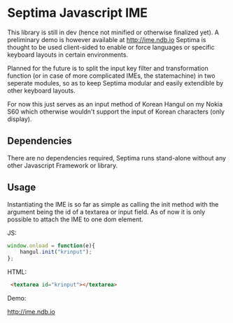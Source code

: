 Septima Javascript IME
=====================

This library is still in dev (hence not minified or otherwise finalized yet). A preliminary demo is however available at http://ime.ndb.io
Septima is thought to be used client-sided to enable or force languages or specific keyboard layouts in certain environments.

Planned for the future is to split the input key filter and transformation function (or in case of more complicated IMEs, the statemachine)
in two seperate modules, so as to keep Septima modular and easily extendible by other keyboard layouts.

For now this just serves as an input method of Korean Hangul on my Nokia S60 which otherwise wouldn't support the input of Korean characters (only display). 

Dependencies
-------------

There are no dependencies required, Septima runs stand-alone without any other Javascript Framework or library.

Usage
-----

Instantiating the IME is so far as simple as calling the init method with the argument being the id of a textarea or input field.
As of now it is only possible to attach the IME to one dom element.

JS:
```javascript
window.onload = function(e){
	hangul.init("krinput");
};
```
HTML:
```html
 <textarea id="krinput"></textarea>
```

Demo:

http://ime.ndb.io
